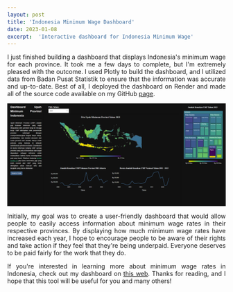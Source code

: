 ```yaml
---
layout: post
title: 'Indonesia Minimum Wage Dashboard'
date: 2023-01-08
excerpt:  'Interactive dashboard for Indonesia Minimum Wage'
---
```


<style>
    img {
        display: block;
        margin: 0 auto;
        max-width: 100%;
        height: auto;
    }
    
    p {
        text-align: justify;
    }
</style>



I just finished building a dashboard that displays Indonesia's minimum wage for each province. It took me a few days to complete, but I'm extremely pleased with the outcome. I used Plotly to build the dashboard, and I utilized data from Badan Pusat Statistik to ensure that the information was accurate and up-to-date. Best of all, I deployed the dashboard on Render and made all of the source code available on my GitHub [page](https://github.com/datawithalvin/indonesia-provinces-minimum-wage).

<img src="assets/images/minimum-wage-dashboard.png" alt="Indonesia Minimum Wage Dashboard">

Initially, my goal was to create a user-friendly dashboard that would allow people to easily access information about minimum wage rates in their respective provinces. By displaying how much minimum wage rates have increased each year, I hope to encourage people to be aware of their rights and take action if they feel that they're being underpaid. Everyone deserves to be paid fairly for the work that they do.


If you're interested in learning more about minimum wage rates in Indonesia, check out my dashboard on [this web](https://t.co/cNNpjBvgHS). Thanks for reading, and I hope that this tool will be useful for you and many others!